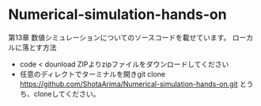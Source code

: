# Numerical-simulation-hands-on

第13章 数値シミュレーションについてのソースコードを載せています。
ローカルに落とす方法
- code < dounload ZIPよりzipファイルをダウンロードしてください
- 任意のディレクトでターミナルを開きgit clone https://github.com/ShotaArima/Numerical-simulation-hands-on.git とうち、cloneしてください。 
